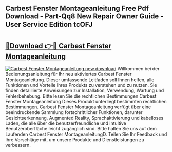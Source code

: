 ## Carbest Fenster Montageanleitung Free Pdf Download - Part-Qq8 New Repair Owner Guide - User Service Edition tcOFJ

# <h2><a href="http://df7w56.blite.top/?on=Carbest+Fenster+Montageanleitung">🔗Download 👉🔴 Carbest Fenster Montageanleitung</a></h2>

[![Carbest Fenster Montageanleitung new download](https://i.imgur.com/lujVjoI.png)](http://df7w56.blite.top/?on=Carbest+Fenster+Montageanleitung)
Willkommen bei der Bedienungsanleitung für Ihr neu aktiviertes Carbest Fenster Montageanleitung. Dieser umfassende Leitfaden soll Ihnen helfen, alle Funktionen und Vorteile Ihres Produkts zu verstehen und zu nutzen. Sie finden detaillierte Anweisungen zur Installation, Verwendung, Wartung und Fehlerbehebung. Bitte lesen Sie die rechtlichen Bestimmungen Carbest Fenster Montageanleitung Dieses Produkt unterliegt bestimmten rechtlichen Bestimmungen. Carbest Fenster Montageanleitung verfügt über eine beeindruckende Sammlung fortschrittlicher Funktionen, darunter Gesichtserkennung, Augmented Reality, Sprachaktivierung und kabelloses Laden, die alle über die benutzerfreundliche und intuitive Benutzeroberfläche leicht zugänglich sind. Bitte halten Sie uns auf dem Laufenden Carbest Fenster MontageanleitungD. Teilen Sie Ihr Feedback und Ihre Vorschläge mit, um unsere Produkte und Dienstleistungen zu verbessern.
